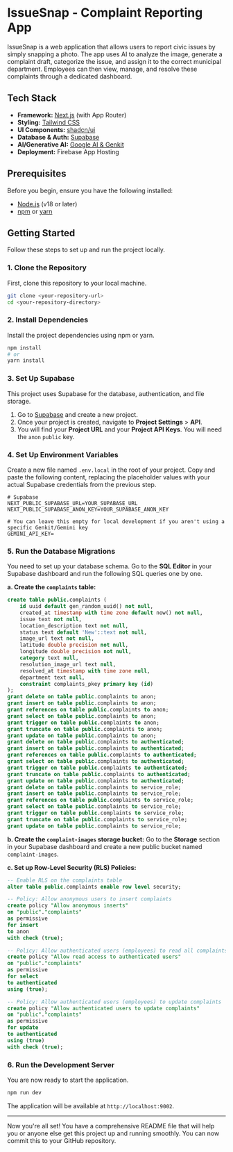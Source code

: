 # IssueSnap - Complaint Reporting App

IssueSnap is a web application that allows users to report civic issues by simply snapping a photo. The app uses AI to analyze the image, generate a complaint draft, categorize the issue, and assign it to the correct municipal department. Employees can then view, manage, and resolve these complaints through a dedicated dashboard.

## Tech Stack

- **Framework:** [Next.js](https://nextjs.org/) (with App Router)
- **Styling:** [Tailwind CSS](https://tailwindcss.com/)
- **UI Components:** [shadcn/ui](https://ui.shadcn.com/)
- **Database & Auth:** [Supabase](https://supabase.com/)
- **AI/Generative AI:** [Google AI & Genkit](https://firebase.google.com/docs/genkit)
- **Deployment:** Firebase App Hosting

## Prerequisites

Before you begin, ensure you have the following installed:
- [Node.js](https://nodejs.org/en/) (v18 or later)
- [npm](https://www.npmjs.com/) or [yarn](https://yarnpkg.com/)

## Getting Started

Follow these steps to set up and run the project locally.

### 1. Clone the Repository

First, clone this repository to your local machine.

```bash
git clone <your-repository-url>
cd <your-repository-directory>
```

### 2. Install Dependencies

Install the project dependencies using npm or yarn.

```bash
npm install
# or
yarn install
```

### 3. Set Up Supabase

This project uses Supabase for the database, authentication, and file storage.

1.  Go to [Supabase](https://supabase.com/) and create a new project.
2.  Once your project is created, navigate to **Project Settings** > **API**.
3.  You will find your **Project URL** and your **Project API Keys**. You will need the `anon` `public` key.

### 4. Set Up Environment Variables

Create a new file named `.env.local` in the root of your project. Copy and paste the following content, replacing the placeholder values with your actual Supabase credentials from the previous step.

```env
# Supabase
NEXT_PUBLIC_SUPABASE_URL=YOUR_SUPABASE_URL
NEXT_PUBLIC_SUPABASE_ANON_KEY=YOUR_SUPABASE_ANON_KEY

# You can leave this empty for local development if you aren't using a specific Genkit/Gemini key
GEMINI_API_KEY=
```

### 5. Run the Database Migrations

You need to set up your database schema. Go to the **SQL Editor** in your Supabase dashboard and run the following SQL queries one by one.

**a. Create the `complaints` table:**

```sql
create table public.complaints (
    id uuid default gen_random_uuid() not null,
    created_at timestamp with time zone default now() not null,
    issue text not null,
    location_description text not null,
    status text default 'New'::text not null,
    image_url text not null,
    latitude double precision not null,
    longitude double precision not null,
    category text null,
    resolution_image_url text null,
    resolved_at timestamp with time zone null,
    department text null,
    constraint complaints_pkey primary key (id)
);
grant delete on table public.complaints to anon;
grant insert on table public.complaints to anon;
grant references on table public.complaints to anon;
grant select on table public.complaints to anon;
grant trigger on table public.complaints to anon;
grant truncate on table public.complaints to anon;
grant update on table public.complaints to anon;
grant delete on table public.complaints to authenticated;
grant insert on table public.complaints to authenticated;
grant references on table public.complaints to authenticated;
grant select on table public.complaints to authenticated;
grant trigger on table public.complaints to authenticated;
grant truncate on table public.complaints to authenticated;
grant update on table public.complaints to authenticated;
grant delete on table public.complaints to service_role;
grant insert on table public.complaints to service_role;
grant references on table public.complaints to service_role;
grant select on table public.complaints to service_role;
grant trigger on table public.complaints to service_role;
grant truncate on table public.complaints to service_role;
grant update on table public.complaints to service_role;
```

**b. Create the `complaint-images` storage bucket:**
Go to the **Storage** section in your Supabase dashboard and create a new public bucket named `complaint-images`.

**c. Set up Row-Level Security (RLS) Policies:**

```sql
-- Enable RLS on the complaints table
alter table public.complaints enable row level security;

-- Policy: Allow anonymous users to insert complaints
create policy "Allow anonymous inserts"
on "public"."complaints"
as permissive
for insert
to anon
with check (true);

-- Policy: Allow authenticated users (employees) to read all complaints
create policy "Allow read access to authenticated users"
on "public"."complaints"
as permissive
for select
to authenticated
using (true);

-- Policy: Allow authenticated users (employees) to update complaints
create policy "Allow authenticated users to update complaints"
on "public"."complaints"
as permissive
for update
to authenticated
using (true)
with check (true);
```

### 6. Run the Development Server

You are now ready to start the application.

```bash
npm run dev
```

The application will be available at `http://localhost:9002`.

---

Now you're all set! You have a comprehensive README file that will help you or anyone else get this project up and running smoothly. You can now commit this to your GitHub repository.